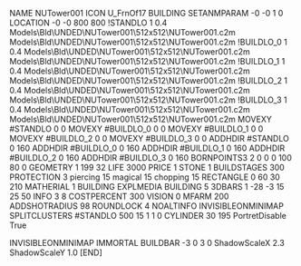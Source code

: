 NAME NUTower001
ICON U_FrnOf17
BUILDING
SETANMPARAM -0 -0 1 0
LOCATION -0 -0 800 800
!STANDLO      1 0.4 Models\Bld\UNDED\NUTower001\512x512\NUTower001.c2m Models\Bld\UNDED\NUTower001\512x512\NUTower001.c2m 
!BUILDLO_0    1 0.4 Models\Bld\UNDED\NUTower001\512x512\NUTower001.c2m Models\Bld\UNDED\NUTower001\512x512\NUTower001.c2m 
!BUILDLO_1    1 0.4 Models\Bld\UNDED\NUTower001\512x512\NUTower001.c2m Models\Bld\UNDED\NUTower001\512x512\NUTower001.c2m 
!BUILDLO_2    1 0.4 Models\Bld\UNDED\NUTower001\512x512\NUTower001.c2m Models\Bld\UNDED\NUTower001\512x512\NUTower001.c2m 
!BUILDLO_3    1 0.4 Models\Bld\UNDED\NUTower001\512x512\NUTower001.c2m Models\Bld\UNDED\NUTower001\512x512\NUTower001.c2m 
MOVEXY #STANDLO    0 0
MOVEXY #BUILDLO_0  0 0
MOVEXY #BUILDLO_1  0 0
MOVEXY #BUILDLO_2  0 0
MOVEXY #BUILDLO_3  0 0
ADDHDIR #STANDLO 0 160
ADDHDIR #BUILDLO_0 0 160
ADDHDIR #BUILDLO_1 0 160
ADDHDIR #BUILDLO_2 0 160
ADDHDIR #BUILDLO_3 0 160
BORNPOINTS3 2 0 0 0 100 80 0
GEOMETRY 1 199 32
LIFE     3000
PRICE 1 STONE 1
BUILDSTAGES 300
PROTECTION 3 piercing 15 magical 15 chopping 15
RECTANGLE    0 60 30 210
MATHERIAL 1 BUILDING
EXPLMEDIA BUILDING 5
3DBARS 1 -28 -3 15 25 50
INFO 3 8
COSTPERCENT 300
VISION 0
MFARM 200
ADDSHOTRADIUS 98
ROUNDLOCK 4
NOALTINFO
INVISIBLEONMINIMAP
SPLITCLUSTERS #STANDLO 500 15 1 1 0
CYLINDER 30 195
PortretDisable True

INVISIBLEONMINIMAP
IMMORTAL
BUILDBAR -3 0 3 0
ShadowScaleX 2.3
ShadowScaleY 1.0
[END]
